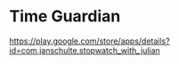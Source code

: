 # Time Guardian

https://play.google.com/store/apps/details?id=com.janschulte.stopwatch_with_julian
